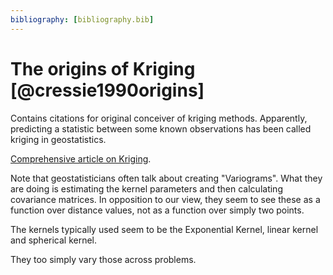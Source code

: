 ```yaml
---
bibliography: [bibliography.bib]
---
```


# The origins of Kriging [@cressie1990origins]
Contains citations for original conceiver of kriging methods. Apparently, predicting a statistic between some known observations has been called kriging in geostatistics.

[Comprehensive article on Kriging](https://www.publichealth.columbia.edu/research/population-health-methods/kriging-interpolation#:~:text=Kriging%20can%20be%20understood%20as,blocks%20across%20the%20spatial%20field).

Note that geostatisticians often talk about creating "Variograms". What they are doing is estimating the kernel parameters and then calculating covariance matrices. In opposition to our view, they seem to see these as a function over distance values, not as a function over simply two points.

The kernels typically used seem to be the Exponential Kernel, linear kernel and spherical kernel.

They too simply vary those across problems.